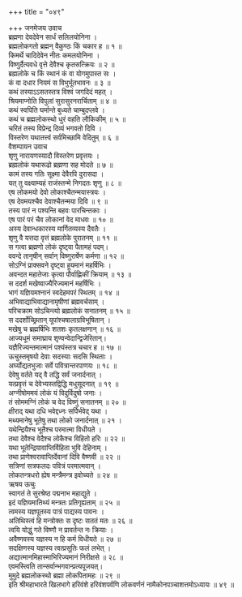 +++
title = "०४९"

+++
जनमेजय उवाच  
ब्रह्मणा देवदेवेन सार्धं सलिलयोनिना ।  
ब्रह्मलोकगतो ब्रह्मन् वैकुण्ठः किं चकार ह ॥ १ ॥  
किमर्थे चादिदेवेन नीतः कमलयोनिना ।  
विष्णुर्दैत्यवधे वृत्ते देवैश्च कृतसत्क्रियः ॥ २ ॥  
ब्रह्मलोके च किं स्थानं कं वा योगमुपास्त सः ।  
कं वा दधार नियमं स विभुर्भूतभावनः ॥ ३ ॥  
कथं तस्याऽऽसतस्तत्र विश्वं जगदिदं महत् ।  
श्रियमाप्नोति विपुलां सुरासुरनरार्चिताम् ॥ ४ ॥  
कथं स्वपिति घर्मान्ते बुध्यते चाम्बुदप्लवे ।  
कथं च ब्रह्मलोकस्थो धुरं वहति लौकिकीम् ॥ ५ ॥  
चरितं तस्य विप्रेन्द्र दिव्यं भगवतो दिवि ।  
विस्तरेण यथातत्त्वं सर्वमिच्छामि वेदितुम् ॥ ६ ॥  
वैशम्पायन उवाच  
शृणु नारायणस्यादौ विस्तरेण प्रवृत्तयः ।  
ब्रह्मलोकं यथारूढो ब्रह्मणा सह मोदते ॥ ७ ॥  
कामं तस्य गतिः सूक्ष्मा देवैरपि दुरासदा ।  
यत् तु वक्ष्याम्यहं राजंस्तन्मे निगदतः शृणु ॥ ८ ॥  
एष लोकमयो देवो लोकाश्चैतन्मयास्त्रयः ।  
एष देवमयश्चैव देवाश्चैतन्मया दिवि ॥ ९ ॥  
तस्य पारं न पश्यन्ति बहवः पारचिन्तकाः ।  
एष पारं परं चैव लोकानां वेद माधवः ॥ १० ॥  
अस्य देवान्धकारस्य मार्गितव्यस्य दैवतैः ।  
शृणु वै यत्तदा वृत्तं ब्रह्मलोके पुरातनम् ॥ ११ ॥  
स गत्वा ब्रह्मणो लोकं दृष्ट्वा पैतामहं पदम्।  
ववन्दे तानृषीन् सर्वान् विष्णुरार्षेण कर्मणा ॥ १२ ॥  
सोऽग्निं प्राक्सवने दृष्ट्वा हूयमानं महर्षिभिः ।  
अवन्दत महातेजाः कृत्वा पौर्वाह्णिकीं क्रियाम् ॥ १३ ॥  
स ददर्श मखेष्वाज्यैरिज्यमानं महर्षिभिः ।  
भागं यज्ञियमश्नानं स्वदेहमपरं स्थितम् ॥ १४ ॥  
अभिवाद्याभिवाद्यानामृषीणां ब्रह्मवर्चसाम् ।  
परिचक्राम सोऽचिन्त्यो ब्रह्मलोकं सनातनम् ॥ १५ ॥  
स ददर्शोच्छ्रितान् यूपांश्चषालाग्रविभूषितान् ।  
मखेषु च ब्रह्मर्षिभिः शतशः कृतलक्षणान् ॥ १६ ॥  
आज्यधूमं समाघ्राय शृण्वन्वेदान्द्विजेरितान्।  
यज्ञैरिज्यन्तमात्मानं पश्यंस्तत्र चचार ह ॥ १७ ॥  
ऊचुस्तमृषयो देवाः सदस्याः सदसि स्थिताः ।  
अर्घ्योद्यतभुजाः सर्वे पवित्रान्तरपाणयः ॥ १८ ॥  
देवेषु वर्तते यद् वै तद्धि सर्वं जनार्दनात् ।  
यत्प्रवृत्तं च देवेभ्यस्तद्विद्धि मधुसूदनात् ॥ १९ ॥  
अग्नीषोममयं लोकं यं विदुर्विदुषो जनाः ।  
तं सोममग्निं लोकं च वेद विष्णुं सनातनम् ॥ २० ॥  
क्षीराद् यथा दधि भवेद्दध्नः सर्पिर्भवेद् यथा ।  
मथ्यमानेषु भूतेषु तथा लोको जनार्दनात् ॥ २१ ।  
यथेन्द्रियैश्च भूतैश्च परमात्मा विधीयते ।  
तथा देवैश्च वेदैश्च लोकैश्च विहितो हरिः ॥ २२ ॥  
यथा भूतेन्द्रियावाप्तिर्विहिता भुवि देहिनाम् ।  
तथा प्राणेश्वरावाप्तिर्देवानां दिवि वैष्णवी ॥ २२ ॥  
सत्रिणां सत्रफलदः पवित्रं परमात्मवान् ।  
लोकतन्त्रधरो ह्येष मन्त्रैमन्त्र इवोच्यते ॥ २४ ॥  
ऋषय ऊचुः  
स्वागतं ते सुरश्रेष्ठ पद्मनाभ महाद्युते ।  
इदं यज्ञियमातिथ्यं मन्त्रतः प्रतिगृह्यताम् ॥ २५ ॥  
त्वमस्य यज्ञपूतस्य पात्रं पाद्यस्य पावनः ।  
अतिथिस्त्वं हि मन्त्रोक्तः स दृष्टः सततं मतः ॥ २६ ॥  
त्वयि योद्धुं गते विष्णौ न प्रावर्तन्त नः क्रियाः ।  
अवैष्णवस्य यज्ञस्य न हि कर्म विधीयते ॥ २७ ॥  
सदक्षिणस्य यज्ञस्य त्वत्प्रसूतिः फलं लभेत् ।  
अद्यात्मानमिहास्माभिरिज्यमानं निरीक्षसे ॥ २८ ॥  
एवमस्त्विति तान्सर्वान्भगवान्प्रत्यपूजयत्।  
मुमुदे ब्रह्मलोकस्थो ब्रह्मा लोकपितामहः ॥ २९ ॥  
इति श्रीमहाभारते खिलभागे हरिवंशे हरिवंशपर्वणि लोकवर्णनं नामैकोनपञ्चाशत्तमोऽध्यायः ॥ ४९ ॥